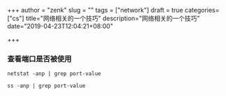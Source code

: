 +++
author = "zenk"
slug = ""
tags = ["network"]
draft = true
categories=["cs"]
title="网络相关的一个技巧"
description="网络相关的一个技巧"
date="2019-04-23T12:04:21+08:00"

+++

### 查看端口是否被使用

```
netstat -anp | grep port-value

ss -anp | grep port-value
```